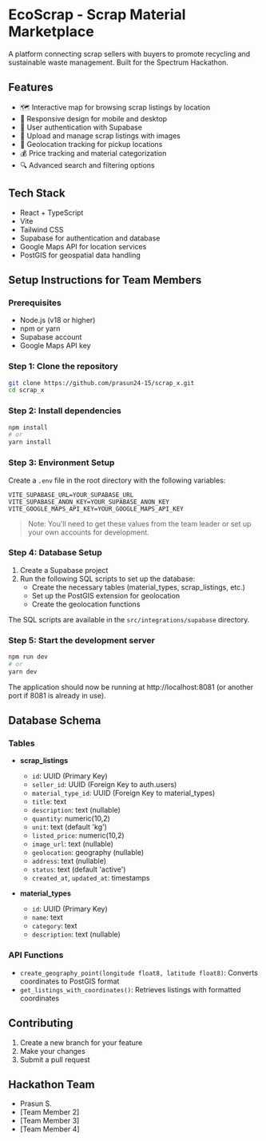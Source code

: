 # EcoScrap - Scrap Material Marketplace

A platform connecting scrap sellers with buyers to promote recycling and sustainable waste management. Built for the Spectrum Hackathon.

## Features

- 🗺️ Interactive map for browsing scrap listings by location
- 📱 Responsive design for mobile and desktop
- 🔐 User authentication with Supabase
- 📸 Upload and manage scrap listings with images
- 📍 Geolocation tracking for pickup locations
- 💰 Price tracking and material categorization
- 🔍 Advanced search and filtering options

## Tech Stack

- React + TypeScript
- Vite
- Tailwind CSS
- Supabase for authentication and database
- Google Maps API for location services
- PostGIS for geospatial data handling

## Setup Instructions for Team Members

### Prerequisites

- Node.js (v18 or higher)
- npm or yarn
- Supabase account
- Google Maps API key

### Step 1: Clone the repository

```bash
git clone https://github.com/prasun24-15/scrap_x.git
cd scrap_x
```

### Step 2: Install dependencies

```bash
npm install
# or
yarn install
```

### Step 3: Environment Setup

Create a `.env` file in the root directory with the following variables:

```
VITE_SUPABASE_URL=YOUR_SUPABASE_URL
VITE_SUPABASE_ANON_KEY=YOUR_SUPABASE_ANON_KEY
VITE_GOOGLE_MAPS_API_KEY=YOUR_GOOGLE_MAPS_API_KEY
```

> Note: You'll need to get these values from the team leader or set up your own accounts for development.

### Step 4: Database Setup

1. Create a Supabase project
2. Run the following SQL scripts to set up the database:
   - Create the necessary tables (material_types, scrap_listings, etc.)
   - Set up the PostGIS extension for geolocation
   - Create the geolocation functions

The SQL scripts are available in the `src/integrations/supabase` directory.

### Step 5: Start the development server

```bash
npm run dev
# or
yarn dev
```

The application should now be running at http://localhost:8081 (or another port if 8081 is already in use).

## Database Schema

### Tables

- **scrap_listings**
  - `id`: UUID (Primary Key)
  - `seller_id`: UUID (Foreign Key to auth.users)
  - `material_type_id`: UUID (Foreign Key to material_types)
  - `title`: text
  - `description`: text (nullable)
  - `quantity`: numeric(10,2)
  - `unit`: text (default 'kg')
  - `listed_price`: numeric(10,2)
  - `image_url`: text (nullable)
  - `geolocation`: geography (nullable)
  - `address`: text (nullable)
  - `status`: text (default 'active')
  - `created_at`, `updated_at`: timestamps

- **material_types**
  - `id`: UUID (Primary Key)
  - `name`: text
  - `category`: text
  - `description`: text (nullable)

### API Functions

- `create_geography_point(longitude float8, latitude float8)`: Converts coordinates to PostGIS format
- `get_listings_with_coordinates()`: Retrieves listings with formatted coordinates

## Contributing

1. Create a new branch for your feature
2. Make your changes
3. Submit a pull request

## Hackathon Team

- Prasun S.
- [Team Member 2]
- [Team Member 3]
- [Team Member 4]
